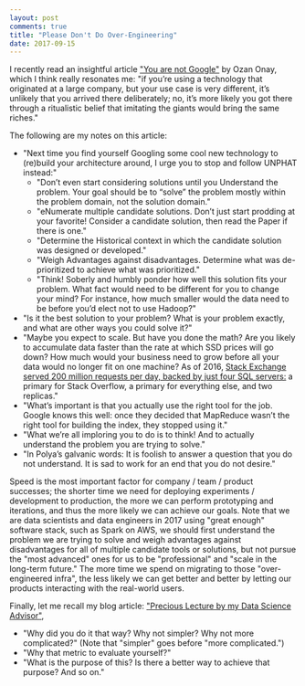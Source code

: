 ```yaml
---
layout: post
comments: true
title: "Please Don't Do Over-Engineering"
date: 2017-09-15
---
```


I recently read an insightful article ["You are not Google"](https://blog.bradfieldcs.com/you-are-not-google-84912cf44afb) by Ozan Onay, which I think really resonates me: "if you’re using a technology that originated at a large company, but your use case is very different, it’s unlikely that you arrived there deliberately; no, it’s more likely you got there through a ritualistic belief that imitating the giants would bring the same riches."

The following are my notes on this article:

- "Next time you find yourself Googling some cool new technology to (re)build your architecture around, I urge you to stop and follow UNPHAT instead:"
  * "Don’t even start considering solutions until you Understand the problem. Your goal should be to “solve” the problem mostly within the problem domain, not the solution domain."
  * "eNumerate multiple candidate solutions. Don’t just start prodding at your favorite!
Consider a candidate solution, then read the Paper if there is one."
  * "Determine the Historical context in which the candidate solution was designed or developed."
  * "Weigh Advantages against disadvantages. Determine what was de-prioritized to achieve what was prioritized."
  * "Think! Soberly and humbly ponder how well this solution fits your problem. What fact would need to be different for you to change your mind? For instance, how much smaller would the data need to be before you’d elect not to use Hadoop?"
- "Is it the best solution to your problem? What is your problem exactly, and what are other ways you could solve it?"
- "Maybe you expect to scale. But have you done the math? Are you likely to accumulate data faster than the rate at which SSD prices will go down? How much would your business need to grow before all your data would no longer fit on one machine? As of 2016, [Stack Exchange served 200 million requests per day, backed by just four SQL servers:](https://nickcraver.com/blog/2016/02/17/stack-overflow-the-architecture-2016-edition/) a primary for Stack Overflow, a primary for everything else, and two replicas."
- "What’s important is that you actually use the right tool for the job. Google knows this well: once they decided that MapReduce wasn’t the right tool for building the index, they stopped using it."
- "What we’re all imploring you to do is to think! And to actually understand the problem you are trying to solve."
- "In Polya’s galvanic words: It is foolish to answer a question that you do not understand. It is sad to work for an end that you do not desire."

Speed is the most important factor for company / team / product successes; the shorter time we need for deploying experiments / development to production, the more we can perform prototyping and iterations, and thus the more likely we can achieve our goals. Note that we are data scientists and data engineers in 2017 using "great enough" software stack, such as Spark on AWS, we should first understand the problem we are trying to solve and weigh advantages against disadvantages for all of multiple candidate tools or solutions, but not pursue the "most advanced" ones for us to be "professional" and "scale in the long-term future." The more time we spend on migrating to those "over-engineered infra", the less likely we can get better and better by letting our products interacting with the real-world users.

Finally, let me recall my blog article: ["Precious Lecture by my Data Science Advisor"](https://bowen0701.github.io/blog/2016/02/13/data-science-advisor), 

- "Why did you do it that way? Why not simpler? Why not more complicated?" (Note that "simpler" goes before "more complicated.")
- "Why that metric to evaluate yourself?"
- "What is the purpose of this? Is there a better way to achieve that purpose? And so on."
